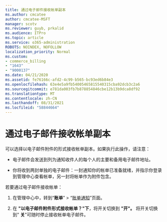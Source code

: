 ```yaml
---
title: 通过电子邮件接收帐单副本
ms.author: cmcatee
author: cmcatee-MSFT
manager: scotv
ms.reviewer: guyb, prkalid
ms.audience: ITPro
ms.topic: article
ms.service: o365-administration
ROBOTS: NOINDEX, NOFOLLOW
localization_priority: Normal
ms.custom:
- commerce_billing
- "1643"
- "9000137"
ms.date: 04/21/2020
ms.assetid: fe76166c-afd2-4c99-b565-bc93ed6b84e3
ms.openlocfilehash: 63e4e5a9fb54005465815540315cba92dcb3c2a6
ms.sourcegitcommit: e781da003fb7b878854846cbe12b13b9dca8df92
ms.translationtype: MT
ms.contentlocale: zh-CN
ms.lasthandoff: 08/31/2021
ms.locfileid: "58844664"
---
```

# <a name="receive-copy-of-your-billing-statement-in-email"></a>通过电子邮件接收帐单副本

可以选择以电子邮件附件的形式接收帐单副本。如果执行此操作，请注意：
  
- 电子邮件会发送到列为通知收件人的每个人的主要和备用电子邮件地址。

- 你将收到两封单独的电子邮件：一封通知你的帐单已准备就绪，并指示你登录到管理中心查看帐单，另一封将帐单作为附件包含。

若要通过电子邮件接收帐单：
  
1. 在管理中心中，转到“**账单**” \> “[账单通知](https://go.microsoft.com/fwlink/p/?linkid=853212)”页面。

2. 在 **"以电子邮件附件形式接收帐单？"下**，将开关切换到 **"开"。** 将开关切换到" **关**"可随时停止接收帐单电子邮件。